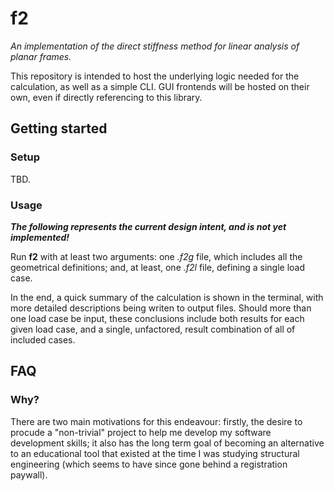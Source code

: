 # f2
*An implementation of the direct stiffness method for linear analysis of planar frames.*

<!--[Getting started](README.md#getting-started) | [FAQ](README.md#faq) For later; README is currently too small to benefit from this.-->

This repository is intended to host the underlying logic needed for the calculation, as well as a simple CLI. GUI frontends will be hosted on their own, even if directly referencing to this library.

## Getting started
### Setup
TBD.

### Usage
***The following represents the current design intent, and is not yet implemented!***

Run **f2** with at least two arguments: one *.f2g* file, which includes all the geometrical definitions; and, at least, one *.f2l* file, defining a single load case.

In the end, a quick summary of the calculation is shown in the terminal, with more detailed descriptions being writen to output files. Should more than one load case be input, these conclusions include both results for each given load case, and a single, unfactored, result combination of all of included cases.

## FAQ
### Why?
There are two main motivations for this endeavour: firstly, the desire to procude a "non-trivial" project to help me develop my software development skills; it also has the long term goal of becoming an alternative to an educational tool that existed at the time I was studying structural engineering (which seems to have since gone behind a registration paywall).
